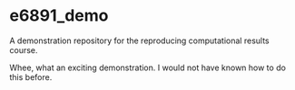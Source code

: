 e6891_demo
==========

A demonstration repository for the reproducing computational results course.

Whee, what an exciting demonstration.  I would not have known how to do this before.
